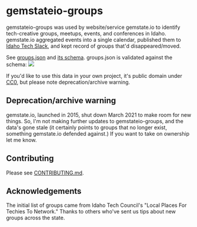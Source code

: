 # gemstateio-groups

gemstateio-groups was used by website/service gemstate.io to identify tech-creative groups, meetups, events, and conferences in Idaho. gemstate.io aggregated events into a single calendar, published them to [Idaho Tech Slack](https://idahotech.community/), and kept record of groups that'd disappeared/moved.

See [groups.json](groups.json) and [its schema](groups.schema.json). groups.json is validated against the schema: [![](https://circleci.com/gh/rationalagents/gemstateio-groups.png?style=shield)](https://circleci.com/gh/rationalagents/gemstateio-groups)

If you'd like to use this data in your own project, it's public domain under [CC0](LICENSE), but please note deprecation/archive warning.



## Deprecation/archive warning

gemstate.io, launched in 2015, shut down March 2021 to make room for new things. So, I'm not making further updates to gemstateio-groups, and the data's gone stale (it certainly points to groups that no longer exist, something gemstate.io defended against.) If you want to take on ownership let me know.

## Contributing

Please see [CONTRIBUTING.md](CONTRIBUTING.md).

## Acknowledgements
The initial list of groups came from Idaho Tech Council's "Local Places For Techies To Network." Thanks to others who've sent us tips about new groups across the state.
